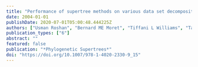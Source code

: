 ```yaml
---
title: "Performance of supertree methods on various data set decompositions"
date: 2004-01-01
publishDate: 2020-07-01T05:00:48.444225Z
authors: ["Usman Roshan", "Bernard ME Moret", "Tiffani L Williams", "Tandy Warnow"]
publication_types: ["6"]
abstract: ""
featured: false
publication: "*Phylogenetic Supertrees*"
doi: "https://doi.org/10.1007/978-1-4020-2330-9_15"
---
```



